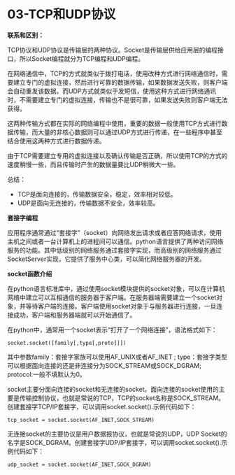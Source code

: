 # 03-TCP和UDP协议


**联系和区别：**

   TCP协议和UDP协议是传输层的两种协议。Socket是传输层供给应用层的编程接口，所以Socket编程就分为TCP编程和UDP编程。

   在网络通信中，TCP的方式就类似于拨打电话，使用改种方式进行网络通信时，需要建立专门的虚拟连接，然后进行可靠的数据传输，如果数据发送失败，则客户端会自动重发该数据。而UDP方式就类似于发短信，使用这种方式进行网络通讯时，不需要建立专门的虚拟连接，传输也不是很可靠，如果发送失败则客户端无法获得。

   这两种传输方式都在实际的网络编程中使用，重要的数据一般使用TCP方式进行数据传输，而大量的非核心数据则可以通过UDP方式进行传递，在一些程序中甚至结合使用这两种方式进行数据传递。

   由于TCP需要建立专用的虚拟连接以及确认传输是否正确，所以使用TCP的方式的速度稍慢一些，而且传输时产生的数据量要比UDP稍微大一些。


总结：

- TCP是面向连接的，传输数据安全，稳定，效率相对较低。
- UDP是面向无连接的，传输数据不安全，效率较高。


**套接字编程**


   应用程序通常通过“套接字”（socket）向网络发出请求或者应答网络请求，使用主机之间或者一台计算机上的进程间可以通信。python语言提供了两种访问网络服务的功能。其中低级别的网络服务通过套接字实现，而高级别的网络服务通过SocketServer实现，它提供了服务中心类，可以简化网络服务器的开发。




**socket函数介绍**

    
   在python语言标准库中，通过使用socket模块提供的socket对象，可以在计算机网络中建立可以互相通信的服务器于客户端。在服务器端需要建立一个socket对象，并等待客户端的连接。客户端使用socket对象于与服务器进行连接，一旦连接成功，客户端和服务器端就可以开始通信了。

在python中，通常用一个socket表示“打开了一个网络连接”，语法格式如下：

```
socket.socket([family[,type[,proto]]])
```

其中参数family：套接字家族可以使用AF_UNIX或者AF_INET ; type：套接字类型可以根据面向连接的还是非连接分为SOCK_STREAM或SOCK_DGRAM;  protocol:一般不填默认为0。

   socket主要分面向连接的socket和无连接的socket。面向连接的socket使用的主要是传输控制协议，也就是常说的TCP，TCP的socket名称是SOCK_STREAM。创建套接字TCP/IP套接字，可以调用socket.socket().示例代码如下：

```
tcp_socket = socket.socket(AF_INET,SOCK_STREAM)
```
    
   无连接socket的主要协议是用户数据报协议，也就是常说的UDP，UDP Socket的名字是SOCK_DGRAM。创建套接字UDP/IP套接字，可以调用socket.socket().示例代码如下：

```
udp_socket = socket.socket(AF_INET,SOCK_DGRAM)
```

